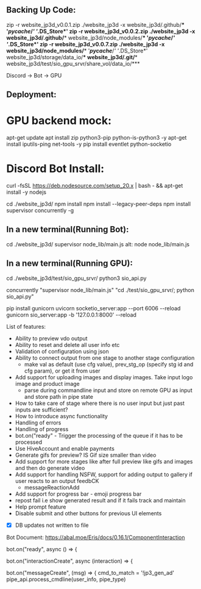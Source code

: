 Backing Up Code:
----------------
zip -r website_jp3d_v0.0.1.zip ./website_jp3d -x website_jp3d/.github/**\*  '*__pycache__*/*' '*.DS_Store*'
zip -r website_jp3d_v0.0.2.zip ./website_jp3d -x website_jp3d/.github/**\* website_jp3d/node_modules/**\*  '*__pycache__*/*' '*.DS_Store*'
zip -r website_jp3d_v0.0.7.zip ./website_jp3d -x  website_jp3d/node_modules/**\*  '*__pycache__*/*' '*.DS_Store*' website_jp3d/storage/data_io/**\* website_jp3d/.git/**\* website_jp3d/test/sio_gpu_srvr/share_vol/data_io/**\*

Discord -> Bot -> GPU


Deployment:
----------
GPU backend mock:
=================
apt-get update
apt install zip python3-pip python-is-python3 -y
apt-get install iputils-ping net-tools -y
pip install eventlet python-socketio
<!-- pip install distest  -->

Discord Bot Install:
===================
<!-- https://github.com/nodesource/distributions#debinstall -->
curl -fsSL https://deb.nodesource.com/setup_20.x | bash - && apt-get install -y nodejs
<!-- https://github.com/nodesource/distributions#ubuntu-versions -->
cd ./website_jp3d/
npm install
npm install --legacy-peer-deps
npm install supervisor concurrently -g

In a new terminal(Running Bot):
------------------------------
cd ./website_jp3d/
supervisor node_lib/main.js
alt: node node_lib/main.js 

In a new terminal(Running GPU):
----------------------
cd  ./website_jp3d/test/sio_gpu_srvr/
python3 sio_api.py

concurrently "supervisor node_lib/main.js" "cd ./test/sio_gpu_srvr/; python sio_api.py"

pip install gunicorn
uvicorn socketio_server:app --port 6006 --reload
gunicorn sio_server:app -b '127.0.0.1:8000' --reload

List of features:
- Ability to preview vdo output
- Ability to reset and delete all user info etc
- Validation of configuration using json
- Ability to connect output from one stage to another stage configuration
    - make val as default (use cfg value), prev_stg_op (specify stg id and cfg param), or get it from user
- Add support for uploading images and display images. Take input logo image and product image
    - parse during commandline input and store on remote GPU as input and store path in pipe state
- How to take care of stage where there is no user input but just past inputs are sufficient?
- How to introduce async functionality
- Handling of errors
- Handling of progress
- bot.on("ready" - Trigger the processing of the queue if it has to be processed
- Use HiveAccount and enable payments
- Generate gifs for preview? IS Gif size smaller than video
- Add support for more stages like after full preview like gifs and images and then do generate video
- Add support for handling NSFW, support for adding output to gallery if user reacts to an output feedbCK
    - messageReactionAdd
- Add support for progress bar - emoji progress bar
- repost fail i.e show generated result and if it fails track and maintain
- Help prompt feature
- Disable submit and other buttons  for previous UI elements
- [x] DB updates not written to file

Bot Document:
https://abal.moe/Eris/docs/0.16.1/ComponentInteraction

bot.on("ready", async () => {

bot.on("interactionCreate", async (interaction) => {

bot.on("messageCreate", (msg) => {
    cmd_to_match = '!jp3_gen_ad'
pipe_api.process_cmdline(user_info, pipe_type)

